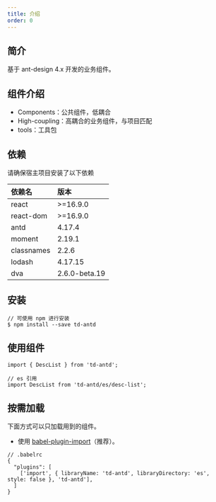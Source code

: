 ```yaml
---
title: 介绍
order: 0
---
```


## 简介

基于 ant-design 4.x 开发的业务组件。

## 组件介绍

- Components：公共组件，低耦合
- High-coupling：高耦合的业务组件，与项目匹配
- tools：工具包

## 依赖

请确保宿主项目安装了以下依赖

|依赖名|版本|
|:--|:--|
|react|>=16.9.0|
|react-dom|>=16.9.0|
|antd|4.17.4|
|moment|2.19.1|
|classnames|2.2.6|
|lodash|4.17.15|
|dva|2.6.0-beta.19|

## 安装

```
// 可使用 npm 进行安装
$ npm install --save td-antd
```

## 使用组件

```
import { DescList } from 'td-antd';

// es 引用
import DescList from 'td-antd/es/desc-list';
```

## 按需加载

下面方式可以只加载用到的组件。

- 使用 [babel-plugin-import](https://github.com/ant-design/babel-plugin-import)（推荐）。

```
// .babelrc
{
  "plugins": [
    ['import', { libraryName: 'td-antd', libraryDirectory: 'es', style: false }, 'td-antd'],
  ]
}
```
